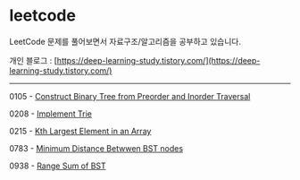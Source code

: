 # leetcode
LeetCode 문제를 풀어보면서 자료구조/알고리즘을 공부하고 있습니다.

개인 블로그 : [https://deep-learning-study.tistory.com/](https://deep-learning-study.tistory.com/)

---

0105 - [Construct Binary Tree from Preorder and Inorder Traversal](https://deep-learning-study.tistory.com/401)

0208 - [Implement Trie](https://deep-learning-study.tistory.com/408)

0215 - [Kth Largest Element in an Array](https://deep-learning-study.tistory.com/404)

0783 - [Minimum Distance Betwwen BST nodes](https://deep-learning-study.tistory.com/399)


0938 - [Range Sum of BST](https://deep-learning-study.tistory.com/396)

